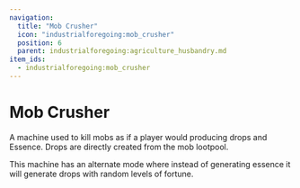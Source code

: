 ```yaml
---
navigation:
  title: "Mob Crusher"
  icon: "industrialforegoing:mob_crusher"
  position: 6
  parent: industrialforegoing:agriculture_husbandry.md
item_ids:
  - industrialforegoing:mob_crusher
---
```


# Mob Crusher

A machine used to <Color id="gold">kill</Color> mobs as if a player would producing drops and Essence. Drops are directly created from the mob lootpool. 

This machine has an alternate mode where instead of generating essence it will generate drops with random levels of <Color id="gold">fortune</Color>.



<Recipe id="industrialforegoing:mob_crusher" />

